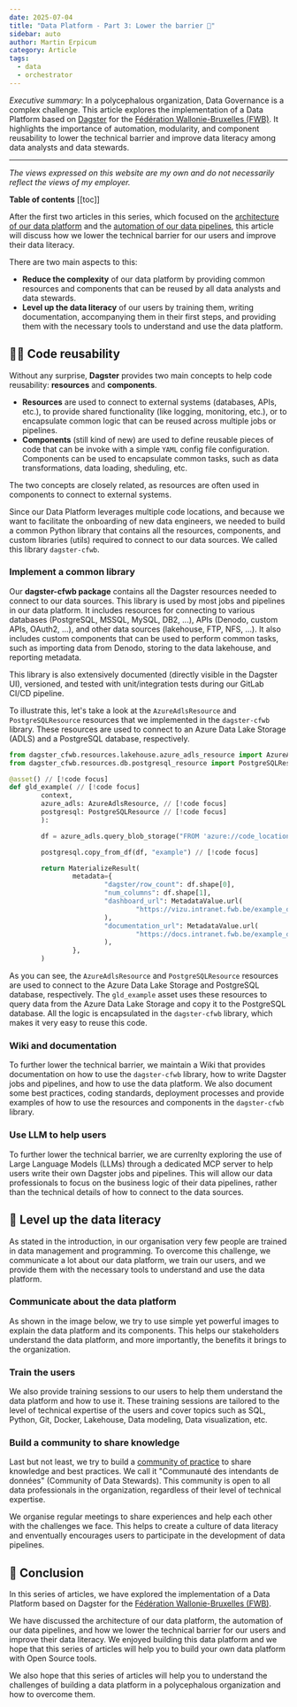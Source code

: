 ```yaml
---
date: 2025-07-04
title: "Data Platform - Part 3: Lower the barrier 🚧"
sidebar: auto
author: Martin Erpicum
category: Article
tags:
  - data
  - orchestrator
---
```


_Executive summary_: In a polycephalous organization, Data Governance is a complex challenge. This article explores the implementation of a Data Platform based on [Dagster](https://dagster.io/) for the [Fédération Wallonie-Bruxelles (FWB)](https://www.federation-wallonie-bruxelles.be). It highlights the importance of automation, modularity, and component reusability to lower the technical barrier and improve data literacy among data analysts and data stewards.

---

_The views expressed on this website are my own and do not necessarily reflect the views of my employer._

**Table of contents**
[[toc]]

After the first two articles in this series, which focused on the [architecture of our data platform](/blog/posts/2025/data_platform_in_fwb_00_intro.html) and the [automation of our data pipelines](/blog/posts/2025/data_platform_in_fwb_01_automate.html), this article will discuss how we lower the technical barrier for our users and improve their data literacy.

There are two main aspects to this:

- **Reduce the complexity** of our data platform by providing common resources and components that can be reused by all data analysts and data stewards.
- **Level up the data literacy** of our users by training them, writing documentation, accompanying them in their first steps, and providing them with the necessary tools to understand and use the data platform.

## 🧑‍💻 Code reusability

Without any surprise, **Dagster** provides two main concepts to help code reusability: **resources** and **components**.

- **Resources** are used to connect to external systems (databases, APIs, etc.), to provide shared functionality (like logging, monitoring, etc.), or to encapsulate common logic that can be reused across multiple jobs or pipelines.
- **Components** (still kind of new) are used to define reusable pieces of code that can be invoke with a simple `YAML` config file configuration. Components can be used to encapsulate common tasks, such as data transformations, data loading, sheduling, etc.

The two concepts are closely related, as resources are often used in components to connect to external systems.

Since our Data Platform leverages multiple code locations, and because we want to facilitate the onboarding of new data engineers, we needed to build a common Python library that contains all the resources, components, and custom libraries (utils) required to connect to our data sources. We called this library `dagster-cfwb`.

### Implement a common library

<ImageCenter src="https://raw.githubusercontent.com/tintamarre/tintamarre.github.io/refs/heads/master/src/assets/diagrams/dagster_cfwb.drawio.png" alt="" width="400" />

Our **dagster-cfwb package** contains all the Dagster resources needed to connect to our data sources. This library is used by most jobs and pipelines in our data platform. It includes resources for connecting to various databases (PostgreSQL, MSSQL, MySQL, DB2, ...), APIs (Denodo, custom APIs, OAuth2, ...), and other data sources (lakehouse, FTP, NFS, ...). It also includes custom components that can be used to perform common tasks, such as importing data from Denodo, storing to the data lakehouse, and reporting metadata.

This library is also extensively documented (directly visible in the Dagster UI), versioned, and tested with unit/integration tests during our GitLab CI/CD pipeline.

To illustrate this, let's take a look at the `AzureAdlsResource` and `PostgreSQLResource` resources that we implemented in the `dagster-cfwb` library. These resources are used to connect to an Azure Data Lake Storage (ADLS) and a PostgreSQL database, respectively.

```python
from dagster_cfwb.resources.lakehouse.azure_adls_resource import AzureAdlsResource // [!code focus]
from dagster_cfwb.resources.db.postgresql_resource import PostgreSQLResource // [!code focus]

@asset() // [!code focus]
def gld_example( // [!code focus]
        context,
        azure_adls: AzureAdlsResource, // [!code focus]
        postgresql: PostgreSQLResource // [!code focus]
        ):

        df = azure_adls.query_blob_storage("FROM 'azure://code_location/stg/example.parquet'") // [!code focus]

        postgresql.copy_from_df(df, "example") // [!code focus]

        return MaterializeResult(
                metadata={
                        "dagster/row_count": df.shape[0],
                        "num_columns": df.shape[1],
                        "dashboard_url": MetadataValue.url(
                                "https://vizu.intranet.fwb.be/example_dashboard"
                        ),
                        "documentation_url": MetadataValue.url(
                                "https://docs.intranet.fwb.be/example_documentation"
                        ),
                },
        )

```

As you can see, the `AzureAdlsResource` and `PostgreSQLResource` resources are used to connect to the Azure Data Lake Storage and PostgreSQL database, respectively. The `gld_example` asset uses these resources to query data from the Azure Data Lake Storage and copy it to the PostgreSQL database. All the logic is encapsulated in the `dagster-cfwb` library, which makes it very easy to reuse this code.

### Wiki and documentation

To further lower the technical barrier, we maintain a Wiki that provides documentation on how to use the `dagster-cfwb` library, how to write Dagster jobs and pipelines, and how to use the data platform. We also document some best practices, coding standards, deployment processes and provide examples of how to use the resources and components in the `dagster-cfwb` library.

### Use LLM to help users

To further lower the technical barrier, we are currenlty exploring the use of Large Language Models (LLMs) through a dedicated MCP server to help users write their own Dagster jobs and pipelines. This will allow our data professionals to focus on the business logic of their data pipelines, rather than the technical details of how to connect to the data sources.

## 📖 Level up the data literacy

As stated in the introduction, in our organisation very few people are trained in data management and programming. To overcome this challenge, we communicate a lot about our data platform, we train our users, and we provide them with the necessary tools to understand and use the data platform.

### Communicate about the data platform

As shown in the image below, we try to use simple yet powerful images to explain the data platform and its components. This helps our stakeholders understand the data platform, and more importantly, the benefits it brings to the organization.

<ImageCenter src="https://i.imgur.com/bEy2kU2.png" alt="" width="800" />

### Train the users

We also provide training sessions to our users to help them understand the data platform and how to use it. These training sessions are tailored to the level of technical expertise of the users and cover topics such as SQL, Python, Git, Docker, Lakehouse, Data modeling, Data visualization, etc.

<ImageCenter src="https://i.imgur.com/GtduQZ6.png" alt="" width="400" />

<ImageCenter src="https://i.imgur.com/zwhAa9D.png" alt="" width="400" />

### Build a community to share knowledge

Last but not least, we try to build a [community of practice](https://en.wikipedia.org/wiki/Community_of_practice) to share knowledge and best practices. We call it "Communauté des intendants de données" (Community of Data Stewards). This community is open to all data professionals in the organization, regardless of their level of technical expertise.

We organise regular meetings to share experiences and help each other with the challenges we face. This helps to create a culture of data literacy and enventually encourages users to participate in the development of data pipelines.

## 📝 Conclusion

In this series of articles, we have explored the implementation of a Data Platform based on Dagster for the [Fédération Wallonie-Bruxelles (FWB)](https://www.federation-wallonie-bruxelles.be/).

We have discussed the architecture of our data platform, the automation of our data pipelines, and how we lower the technical barrier for our users and improve their data literacy. We enjoyed building this data platform and we hope that this series of articles will help you to build your own data platform with Open Source tools.

We also hope that this series of articles will help you to understand the challenges of building a data platform in a polycephalous organization and how to overcome them.
